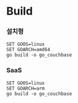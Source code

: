 # Build

### 설치형

```
SET GOOS=linux
SET GOARCH=amd64
go build -o go_couchbase
```

### SaaS

```
SET GOOS=linux
SET GOARCH=arm
go build -o go_couchbase
```
